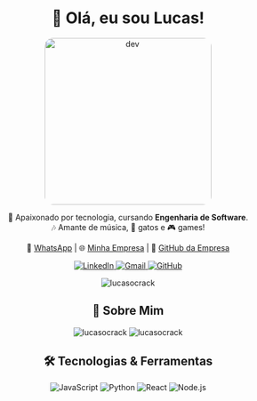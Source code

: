 <h1 align="center">👋 Olá, eu sou Lucas!</h1>

<div align="center">
  <img 
    src="https://github.com/lucasocrack/lucasocrack/blob/main/assets/giphy.gif" 
    width="300px" 
    height="auto" 
    title="Coding Vibes" 
    alt="dev"
    style="border-radius: 15px;"
  >
</div>

<div align="center" style="max-width: 600px; margin: 0 auto;">
  <p>
    💜 Apaixonado por tecnologia, cursando <strong>Engenharia de Software</strong>.<br>
    🎶 Amante de música, 🐾 gatos e 🎮 games!<br>
  </p>
  <p>
    📱 <a href="https://wa.me/5533991448945">WhatsApp</a> | 
    🌐 <a href="https://codesdevs.com.br/">Minha Empresa</a> | 
    🐙 <a href="https://github.com/codesdevsgroup">GitHub da Empresa</a>
  </p>
</div>

<div align="center">
  <a href="https://www.linkedin.com/in/lucas-ferreira-campos-12146997/">
    <img 
      src="https://img.shields.io/badge/LinkedIn-0A66C2?style=for-the-badge&logo=linkedin&logoColor=white" 
      alt="LinkedIn"
    >
  </a>
  <a href="mailto:bhlucascampos@gmail.com">
    <img 
      src="https://img.shields.io/badge/Gmail-D14836?style=for-the-badge&logo=gmail&logoColor=white" 
      alt="Gmail"
    >
  </a>
  <a href="https://github.com/lucasocrack">
    <img 
      src="https://img.shields.io/badge/GitHub-181717?style=for-the-badge&logo=github&logoColor=white" 
      alt="GitHub"
    >
  </a>
</div>

<p align="center">
  <img src="https://komarev.com/ghpvc/?username=lucasocrack&label=Profile%20Views&color=8b00ff&style=for-the-badge" alt="lucasocrack" />
</p>

<h2 align="center">🚀 Sobre Mim</h2>
<div align="center">
  <img 
    src="https://github-readme-stats.vercel.app/api?username=lucasocrack&show_icons=true&locale=en&bg_color=1a1a1a&title_color=8b00ff&text_color=ffffff&icon_color=8b00ff&border_color=8b00ff&border_radius=15" 
    alt="lucasocrack" 
  />
  <img 
    src="https://github-readme-stats.vercel.app/api/top-langs?username=lucasocrack&show_icons=true&locale=en&layout=compact&hide=css,scss&bg_color=1a1a1a&title_color=8b00ff&text_color=ffffff&icon_color=8b00ff&border_color=8b00ff&border_radius=15" 
    alt="lucasocrack" 
  />
</div>

<h2 align="center">🛠️ Tecnologias & Ferramentas</h2>
<p align="center">
  <img src="https://img.shields.io/badge/JavaScript-F7DF1E?style=flat-square&logo=javascript&logoColor=black" alt="JavaScript" />
  <img src="https://img.shields.io/badge/Python-3776AB?style=flat-square&logo=python&logoColor=white" alt="Python" />
  <img src="https://img.shields.io/badge/React-61DAFB?style=flat-square&logo=react&logoColor=black" alt="React" />
  <img src="https://img.shields.io/badge/Node.js-339933?style=flat-square&logo=nodedotjs&logoColor=white" alt="Node.js" />
</p>
